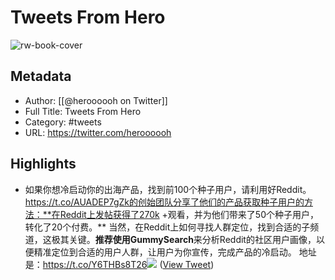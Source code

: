 # Tweets From Hero

![rw-book-cover](https://pbs.twimg.com/profile_images/583101789483859969/soayV1UA.jpg)

## Metadata
- Author: [[@heroooooh on Twitter]]
- Full Title: Tweets From Hero
- Category: #tweets
- URL: https://twitter.com/heroooooh

## Highlights
- 如果你想冷启动你的出海产品，找到前100个种子用户，请利用好Reddit。
  https://t.co/AUADEP7gZk的创始团队分享了他们的产品获取种子用户的方法：**在Reddit上发帖获得了270k +观看，并为他们带来了50个种子用户，转化了20个付费。**
  当然，在Reddit上如何寻找人群定位，找到合适的子频道，这极其关键。**推荐使用GummySearch**来分析Reddit的社区用户画像，以便精准定位到合适的用户人群，让用户为你宣传，完成产品的冷启动。
  地址是：https://t.co/Y6THBs8T26<img src='https://pbs.twimg.com/media/GCwMkS4aUAAuPjI.jpg'/> ([View Tweet](https://twitter.com/heroooooh/status/1741781178934538596))
